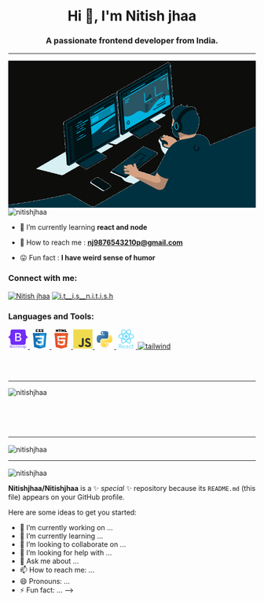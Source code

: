 <h1 align="center">Hi 👋, I'm Nitish jhaa</h1>
<h3 align="center">A passionate frontend developer from India.</h3>
<hr></hr>



<img align="right" width="550" src="https://raw.githubusercontent.com/Potential17/Potential17/master/user%20(2).gif"/>




<p align="left"> <img src="https://komarev.com/ghpvc/?username=nitishjhaa&label=Profile%20views&color=0e75b6&style=flat" alt="nitishjhaa" /> </p>

- 📖 I’m currently learning **react and node**

- 📧 How to reach me : **nj9876543210p@gmail.com**

- 😛 Fun fact : **I have weird sense of humor**

<h3 align="left">Connect with me:</h3>
<p align="left">
<a href="https://linkedin.com/in/nitish jhaa" target="blank"><img align="center" src="https://raw.githubusercontent.com/rahuldkjain/github-profile-readme-generator/master/src/images/icons/Social/linked-in-alt.svg" alt="Nitish jhaa" height="30" width="40" /></a>
<a href="https://instagram.com/i.t__i.s__n.i.t.i.s.h" target="blank"><img align="center" src="https://raw.githubusercontent.com/rahuldkjain/github-profile-readme-generator/master/src/images/icons/Social/instagram.svg" alt="i.t__i.s__n.i.t.i.s.h" height="30" width="40" /></a>
</p>

<h3 align="left">Languages and Tools:</h3>
<p align="left"> <a href="https://getbootstrap.com" target="_blank" rel="noreferrer"> <img src="https://raw.githubusercontent.com/devicons/devicon/master/icons/bootstrap/bootstrap-plain-wordmark.svg" alt="bootstrap" width="40" height="40"/> </a> <a href="https://www.w3schools.com/css/" target="_blank" rel="noreferrer"> <img src="https://raw.githubusercontent.com/devicons/devicon/master/icons/css3/css3-original-wordmark.svg" alt="css3" width="40" height="40"/> </a> <a href="https://www.w3.org/html/" target="_blank" rel="noreferrer"> <img src="https://raw.githubusercontent.com/devicons/devicon/master/icons/html5/html5-original-wordmark.svg" alt="html5" width="40" height="40"/> </a> <a href="https://developer.mozilla.org/en-US/docs/Web/JavaScript" target="_blank" rel="noreferrer"> <img src="https://raw.githubusercontent.com/devicons/devicon/master/icons/javascript/javascript-original.svg" alt="javascript" width="40" height="40"/> </a> <a href="https://www.python.org" target="_blank" rel="noreferrer"> <img src="https://raw.githubusercontent.com/devicons/devicon/master/icons/python/python-original.svg" alt="python" width="40" height="40"/> </a> <a href="https://reactjs.org/" target="_blank" rel="noreferrer"> <img src="https://raw.githubusercontent.com/devicons/devicon/master/icons/react/react-original-wordmark.svg" alt="react" width="40" height="40"/> </a> <a href="https://tailwindcss.com/" target="_blank" rel="noreferrer"> <img src="https://www.vectorlogo.zone/logos/tailwindcss/tailwindcss-icon.svg" alt="tailwind" width="40" height="40"/> </a> </p><br><br>
<hr></hr>

<p><img align="left" src="https://github-readme-stats.vercel.app/api/top-langs?username=nitishjhaa&show_icons=true&locale=en&layout=compact" alt="nitishjhaa" /></p>
<br>
<br>
<br>
<br>
<br>
<hr></hr>

<p><img align="center" src="https://github-readme-stats.vercel.app/api?username=nitishjhaa&show_icons=true&locale=en" alt="nitishjhaa" /></p>
<hr></hr>

<p><img align="center" src="https://github-readme-streak-stats.herokuapp.com/?user=nitishjhaa&" alt="nitishjhaa" /></p>




**Nitishjhaa/Nitishjhaa** is a ✨ _special_ ✨ repository because its `README.md` (this file) appears on your GitHub profile.

Here are some ideas to get you started:

- 🔭 I’m currently working on ...
- 🌱 I’m currently learning ...
- 👯 I’m looking to collaborate on ...
- 🤔 I’m looking for help with ...
- 💬 Ask me about ...
- 📫 How to reach me: ...
- 😄 Pronouns: ...
- ⚡ Fun fact: ...
-->
